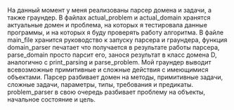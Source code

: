На данный момент у меня реализованы парсер домена и задачи, а также граундер. В файлах actual_problem и actual_domain хранятся актуальные домен и проблема, на которых я тестировала данные программы, и на которых я буду проверять работу алгоритма. В файле main_file хранится руководство к запуску парсера и граундера, функция domain_parser печатает что получается в результате работы парсера, parse_domain просто парсит его, занося результат в класс домена D, аналогично с print_parsing и parse_problem. Мой граундер выводит всевозможные примитивные и  сложные действия с имеющимися объектами. Парсер разбивает домен на методы, примитивные задачи, сложные задачи, параметры, типы, требования и предикаты. problem_parser в свою очередь разбивает проблему на объекты, начальное состояние и цель. 
